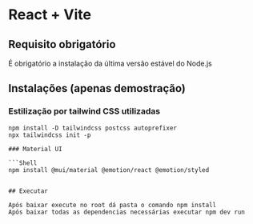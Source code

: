 # React + Vite

## Requisito obrigatório

É obrigatório a instalação da última versão estável do Node.js

## Instalações (apenas demostração)

### Estilização por tailwind CSS utilizadas

```shell
npm install -D tailwindcss postcss autoprefixer
npx tailwindcss init -p

### Material UI

```Shell
npm install @mui/material @emotion/react @emotion/styled


## Executar

Após baixar execute no root dá pasta o comando npm install
Após baixar todas as dependencias necessárias executar npm dev run